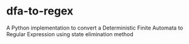 # dfa-to-regex
A Python implementation to convert a Deterministic Finite Automata to Regular Expression using state elimination method

